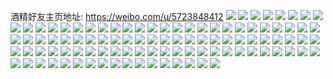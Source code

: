 酒精好友主页地址: https://weibo.com/u/5723848412 
![](https://wx4.sinaimg.cn/mw2000/006fmGrGly1h90q436cvwj323v35s1l4.jpg) 
![](https://wx4.sinaimg.cn/mw2000/006fmGrGly1h90q488m0hj323v35s1l4.jpg) 
![](https://wx4.sinaimg.cn/mw2000/006fmGrGly1h90q4bkvbhj323u35s1l4.jpg) 
![](https://wx4.sinaimg.cn/mw2000/006fmGrGly1h90q4e4dloj3251251b2e.jpg) 
![](https://wx4.sinaimg.cn/mw2000/006fmGrGly1h90q3wyb8uj323u35sx6v.jpg) 
![](https://wx4.sinaimg.cn/mw2000/006fmGrGly1h90q4gfc2yj31w92a5qv9.jpg) 
![](https://wx4.sinaimg.cn/mw2000/006fmGrGly1h8fgw709h7j30nq0zkq94.jpg) 
![](https://wx4.sinaimg.cn/mw2000/006fmGrGly1h8fgw7d0uij30nq0zkafs.jpg) 
![](https://wx4.sinaimg.cn/mw2000/006fmGrGly1h8fgw7xmbqj30ob12gn5o.jpg) 
![](https://wx4.sinaimg.cn/mw2000/006fmGrGly1h8fgw8ijrmj30mu0zrtgl.jpg) 
![](https://wx4.sinaimg.cn/mw2000/006fmGrGly1h7gish4m3qj30oy17zaeh.jpg) 
![](https://wx4.sinaimg.cn/mw2000/006fmGrGly1h7gj0a3knsj324836c7wj.jpg) 
![](https://wx4.sinaimg.cn/mw2000/006fmGrGly1h7gj0d8oh0j323u35sn2l.jpg) 
![](https://wx4.sinaimg.cn/mw2000/006fmGrGly1h7giylxrlcj32dc35shdw.jpg) 
![](https://wx4.sinaimg.cn/mw2000/006fmGrGly1h7gj21b0kej32dd35sn55.jpg) 
![](https://wx4.sinaimg.cn/mw2000/006fmGrGly1h7gj1mmdjmj30w810u0w5.jpg) 
![](https://wx4.sinaimg.cn/mw2000/006fmGrGly1h4tyrexcacj32gw1uoe81.jpg) 
![](https://wx4.sinaimg.cn/mw2000/006fmGrGly1h4tyrfk2xqj32gw1uo4qp.jpg) 
![](https://wx4.sinaimg.cn/mw2000/006fmGrGly1h4tyr1yp6dj31sc2ds1kz.jpg) 
![](https://wx4.sinaimg.cn/mw2000/006fmGrGly1h4tyr5a7fwj33402c01l0.jpg) 
![](https://wx4.sinaimg.cn/mw2000/006fmGrGly1h4tyr8zjaqj32c03407wl.jpg) 
![](https://wx4.sinaimg.cn/mw2000/006fmGrGly1h4tyra138uj31w01w01kx.jpg) 
![](https://wx4.sinaimg.cn/mw2000/006fmGrGly1h4tyrad2ucj309x0gogmp.jpg) 
![](https://wx4.sinaimg.cn/mw2000/006fmGrGly1h4tyrb42j1j32gw1uob29.jpg) 
![](https://wx4.sinaimg.cn/mw2000/006fmGrGly1h4tyrbv18qj32gw1uoe81.jpg) 
![](https://wx4.sinaimg.cn/mw2000/006fmGrGly1h4tyrcefznj30u019048f.jpg) 
![](https://wx4.sinaimg.cn/mw2000/006fmGrGly1h4tyrd79nej30u018j7dg.jpg) 
![](https://wx4.sinaimg.cn/mw2000/006fmGrGly1h3rv2ef0h3j30u01sygu1.jpg) 
![](https://wx4.sinaimg.cn/mw2000/006fmGrGly1h3rv2fbyppj30p217utdf.jpg) 
![](https://wx4.sinaimg.cn/mw2000/006fmGrGly1h3rv2fxtl9j30ns18kte7.jpg) 
![](https://wx4.sinaimg.cn/mw2000/006fmGrGly1h3rv2gerfij30ok16u427.jpg) 
![](https://wx4.sinaimg.cn/mw2000/006fmGrGly1h22dy8ntfrj31o0280u0x.jpg) 
![](https://wx4.sinaimg.cn/mw2000/006fmGrGly1h22dy7wzqkj31o0280x6p.jpg) 
![](https://wx4.sinaimg.cn/mw2000/006fmGrGly1h22dy9kdmej31o0280u0x.jpg) 
![](https://wx4.sinaimg.cn/mw2000/006fmGrGly1h22dyaniu5j30wi1yc4an.jpg) 
![](https://wx4.sinaimg.cn/mw2000/006fmGrGly1h22dyawx3gj30wi1ycgxv.jpg) 
![](https://wx4.sinaimg.cn/mw2000/006fmGrGly1h0jwplqm66j30ku0rsdks.jpg) 
![](https://wx4.sinaimg.cn/mw2000/006fmGrGly1h0jwpnub6dj30ku0rsdkw.jpg) 
![](https://wx4.sinaimg.cn/mw2000/006fmGrGly1h0jwpomiruj30ku0rs0xr.jpg) 
![](https://wx4.sinaimg.cn/mw2000/006fmGrGly1gziukeajluj30u00u0wkn.jpg) 
![](https://wx4.sinaimg.cn/mw2000/006fmGrGly1gziukgvg1wj30u00u0781.jpg) 
![](https://wx4.sinaimg.cn/mw2000/006fmGrGly1gziukbi8gwj31hb0u0tg3.jpg) 
![](https://wx4.sinaimg.cn/mw2000/006fmGrGly1gziukij4hnj30wi0i3di9.jpg) 
![](https://wx4.sinaimg.cn/mw2000/006fmGrGly1gziukmxmivj30u010ytgc.jpg) 
![](https://wx4.sinaimg.cn/mw2000/006fmGrGly1gziukv2scjj30u010yqa5.jpg) 
![](https://wx4.sinaimg.cn/mw2000/006fmGrGly1gz9eohxasgj30u01400yx.jpg) 
![](https://wx4.sinaimg.cn/mw2000/006fmGrGly1gz9eoksfizj30qr0wzafk.jpg) 
![](https://wx4.sinaimg.cn/mw2000/006fmGrGly1gz9eojd4d4j30u0140grl.jpg) 
![](https://wx4.sinaimg.cn/mw2000/006fmGrGly1gyi3624vv0j30v91ckk4s.jpg) 
![](https://wx4.sinaimg.cn/mw2000/006fmGrGly1gyi362k8f6j30wi1a7wr7.jpg) 
![](https://wx4.sinaimg.cn/mw2000/006fmGrGly1gy1ozn8vs4j30u00u0acy.jpg) 
![](https://wx4.sinaimg.cn/mw2000/006fmGrGly1gw8srery42j30u0140gxc.jpg) 
![](https://wx4.sinaimg.cn/mw2000/006fmGrGly1gw8srftuy9j30u0140ai0.jpg) 
![](https://wx4.sinaimg.cn/mw2000/006fmGrGly1gw8srgzrsvj30u0140tkg.jpg) 
![](https://wx4.sinaimg.cn/mw2000/006fmGrGly1gw8srgf0j4j31400u017b.jpg) 
![](https://wx4.sinaimg.cn/mw2000/006fmGrGly1gw8srhp4haj30u0140qjz.jpg) 
![](https://wx4.sinaimg.cn/mw2000/006fmGrGly1gw8srid8bij30u01407lv.jpg) 
![](https://wx4.sinaimg.cn/mw2000/006fmGrGly1gw8sriwrqnj30u0140ail.jpg) 
![](https://wx4.sinaimg.cn/mw2000/006fmGrGly1gw8sre7i88j30u0140tiw.jpg) 
![](https://wx4.sinaimg.cn/mw2000/006fmGrGly1gw8srdnf8vj30u0140n5x.jpg) 
![](https://wx4.sinaimg.cn/mw2000/006fmGrGly1gw8srjbn6uj30u0140gtq.jpg) 
![](https://wx4.sinaimg.cn/mw2000/006fmGrGly1gw8srkffzej30u01407ek.jpg) 
![](https://wx4.sinaimg.cn/mw2000/006fmGrGly1gvrlutyfcbj60u0140jye02.jpg) 
![](https://wx4.sinaimg.cn/mw2000/006fmGrGly1gvrluudc0wj60u0140gt502.jpg) 
![](https://wx4.sinaimg.cn/mw2000/006fmGrGly1gvrluvpoyij60ku0rs0vz02.jpg) 
![](https://wx4.sinaimg.cn/mw2000/006fmGrGly1gvrlutltnzj60ku0ku40t02.jpg) 
![](https://wx4.sinaimg.cn/mw2000/006fmGrGly1gvrluwh7zdj60ku0kumz602.jpg) 
![](https://wx4.sinaimg.cn/mw2000/006fmGrGly1gvrlux191pj60u014046s02.jpg) 
![](https://wx4.sinaimg.cn/mw2000/006fmGrGly1gvrluxp40wj60u0140wpo02.jpg) 
![](https://wx4.sinaimg.cn/mw2000/006fmGrGly1gvrluybntcj60u0140grr02.jpg) 
![](https://wx4.sinaimg.cn/mw2000/006fmGrGly1gvrluyqbnnj60u014077x02.jpg) 
![](https://wx4.sinaimg.cn/mw2000/006fmGrGly1gtytssyhr3j60u05k1e8102.jpg) 
![](https://wx4.sinaimg.cn/mw2000/006fmGrGly1gtytsrdba6j60u06vkx6p02.jpg) 
![](https://wx4.sinaimg.cn/mw2000/006fmGrGly1gtytsujqdoj60u05004qp02.jpg) 
![](https://wx4.sinaimg.cn/mw2000/006fmGrGly1gnoj7etkw2j30u014042a.jpg) 
![](https://wx4.sinaimg.cn/mw2000/006fmGrGly1gnoj7be43kj30ku0rsgna.jpg) 
![](https://wx4.sinaimg.cn/mw2000/006fmGrGly1gnoj7fnd09j30u0140diw.jpg) 
![](https://wx4.sinaimg.cn/mw2000/006fmGrGly1gnoj7g9h3wj30qo0zk7fj.jpg) 
![](https://wx4.sinaimg.cn/mw2000/006fmGrGly1gnoj7gvbnxj30qo0zktf5.jpg) 
![](https://wx4.sinaimg.cn/mw2000/006fmGrGly1gnoj7jd12aj30qo0zkgqs.jpg) 
![](https://wx4.sinaimg.cn/mw2000/006fmGrGly1gnoj7iixelj30qo0zkdk9.jpg) 
![](https://wx4.sinaimg.cn/mw2000/006fmGrGly1gnoj7le3jqj30ku112qv5.jpg) 
![](https://wx4.sinaimg.cn/mw2000/006fmGrGly1gnoj7hzmd0j31400u00xl.jpg) 
![](https://wx4.sinaimg.cn/mw2000/006fmGrGly1gnoja27o39j30ku0rsgon.jpg) 
![](https://wx4.sinaimg.cn/mw2000/006fmGrGly1gnoja2s5jnj30qo0zkwkm.jpg) 
![](https://wx4.sinaimg.cn/mw2000/006fmGrGly1ggl4lmafx4j30m80m8ta8.jpg) 
![](https://wx4.sinaimg.cn/mw2000/006fmGrGly1ggl4ln6t5lj30m80m875s.jpg) 
![](https://wx4.sinaimg.cn/mw2000/006fmGrGly1ggl4lnwby9j30m80m80u8.jpg) 
![](https://wx4.sinaimg.cn/mw2000/006fmGrGly1ggl4lr1vyyj30k03pckjl.jpg) 
![](https://wx4.sinaimg.cn/mw2000/006fmGrGly1ggl4lrkc39j30m80m8401.jpg) 
![](https://wx4.sinaimg.cn/mw2000/006fmGrGly1gedhedeyr2j30u00u0dzs.jpg) 
![](https://wx4.sinaimg.cn/mw2000/006fmGrGly1gedhee7zrbj30u00u01k4.jpg) 
![](https://wx4.sinaimg.cn/mw2000/006fmGrGly1gedhef294zj30u00u0tt7.jpg) 
![](https://wx4.sinaimg.cn/mw2000/006fmGrGly1gedhegao4ej30u00u0h4q.jpg) 
![](https://wx4.sinaimg.cn/mw2000/006fmGrGly1gedhejcusgj30k00zk7ko.jpg) 
![](https://wx4.sinaimg.cn/mw2000/006fmGrGly1gedhekvp63j30u00u0gzk.jpg) 
![](https://wx4.sinaimg.cn/mw2000/006fmGrGly1gbguplrfxjj30u00u049p.jpg) 
![](https://wx4.sinaimg.cn/mw2000/006fmGrGly1g5o3p77p6fj30m80gojsq.jpg) 
![](https://wx4.sinaimg.cn/mw2000/006fmGrGly1g5o3p7pmwkj30m80godgs.jpg) 
![](https://wx4.sinaimg.cn/mw2000/006fmGrGly1g5o3p8886sj30m80agwfa.jpg) 
